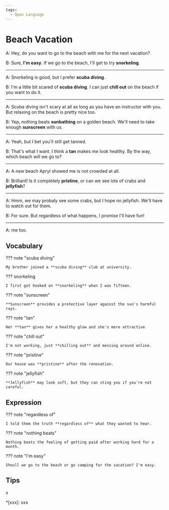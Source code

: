 ```yaml
---
tags:
  - Open Language
---
```

# Beach Vacation

A: Hey, do you want to go to the beach with me for the next vacation?

B: Sure, **I'm easy**. If we go to the beach, I'll get to try **snorkeling**.

---

A: Snorkeling is good, but I prefer **scuba diving**.

B: I'm a little bit scared of **scuba diving**. I can just **chill out** on the beach if you want to do it.

---

A: Scuba diving isn't scary at all as long as you have an instructor with you. But relaxing on the beach is pretty nice too.

B: Yep, nothing beats **sunbathing** on a golden beach. We'll need to take enough **sunscreen** with us.

---

A: Yeah, but I bet you'll still get tanned.

B: That's what I want. I think a **tan** makes me look healthy. By the way, which beach will we go to?

---

A: A new beach Apryl showed me is not crowded at all.

B: Brilliant! Is it completely **pristine**, or can we see lots of crabs and **jellyfish**?

---

A: Hmm, we may probaly see some crabs, but I hope no jellyfish. We'll have to watch out for them.

B: For sure. But regardless of what happens, I promise I'll have fun!

---

A: me too.

## Vocabulary

??? note "scuba diving"

    My brother joined a **scuba diving** club at university.

??? snorkeling

    I first got hooked on **snorkeling** when I was fifteen.

??? note "sunscreen"

    **Sunscreen** provides a protective layer against the sun's harmful rays.

??? note "tan"

    Her **tan** gives her a healthy glow and she's more attractive

??? note "chill out"

    I'm not working, just **chilling out** and messing around online.

??? note "pristine"

    Our house was **pristine** after the renovation.

??? note "jellyfish"

    **Jellyfish** may look soft, but they can sting you if you're not careful.

<!-- 
attention
done 
-->

## Expression

??? note "regardless of"

    I told them the truth **regardless of** what they wanted to hear.

??? note "nothing beats"

    Nothing beats the feeling of getting paid after working hard for a month.

??? note "I'm easy"

    Shoull we go to the beach or go camping for the vacation? I'm easy.

## Tips

x

*[xxx]: xxx
